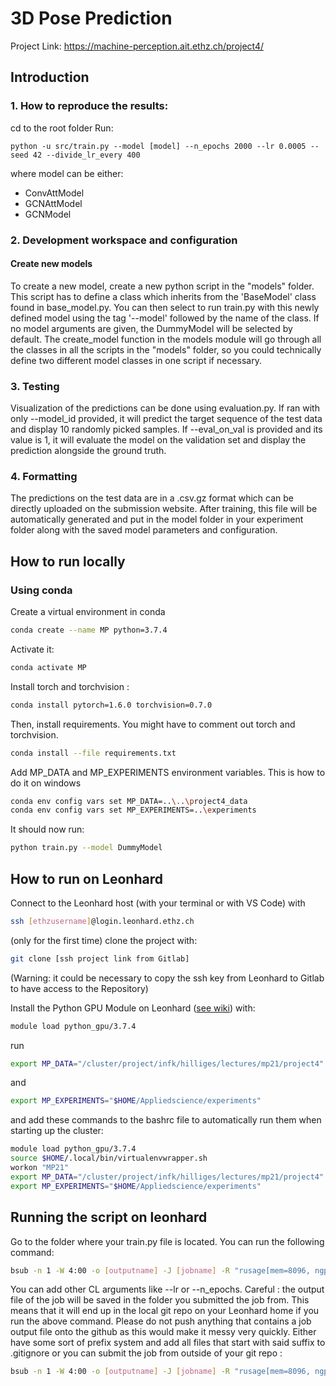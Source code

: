 # 3D Pose Prediction

Project Link: https://machine-perception.ait.ethz.ch/project4/

## Introduction

### 1. How to reproduce the results:
cd to the root folder
Run:
```
python -u src/train.py --model [model] --n_epochs 2000 --lr 0.0005 --seed 42 --divide_lr_every 400
```
where model can be either:
* ConvAttModel
* GCNAttModel
* GCNModel

### 2. Development workspace and configuration

#### Create new models

To create a new model, create a new python script in the "models" folder. This script has to define a class which inherits from the 'BaseModel' class found in base_model.py. You can then select to run train.py with this newly defined model using the tag '--model' followed by the name of the class. If no model arguments are given, the DummyModel will be selected by default.
The create_model function in the models module will go through all the classes in all the scripts in the "models" folder, so you could technically define two different model classes in one script if necessary.

### 3. Testing

Visualization of the predictions can be done using evaluation.py. If ran with only --model_id provided, it will predict the target sequence of the test data and display 10 randomly picked samples. If --eval_on_val is provided and its value is 1, it will evaluate the model on the validation set and display the prediction alongside the ground truth.

### 4. Formatting

The predictions on the test data are in a .csv.gz format which can be directly uploaded on the submission website. After training, this file will be automatically generated and put in the model folder in your experiment folder along with the saved model parameters and configuration.

## How to run locally

### Using conda

Create a virtual environment in conda

```bash
conda create --name MP python=3.7.4
```

Activate it:

```bash
conda activate MP
```

Install torch and torchvision :

```bash
conda install pytorch=1.6.0 torchvision=0.7.0
```

Then, install requirements. You might have to comment out torch and torchvision.

```bash
conda install --file requirements.txt
```

Add MP_DATA and MP_EXPERIMENTS environment variables. This is how to do it on windows

```bash
conda env config vars set MP_DATA=..\..\project4_data
conda env config vars set MP_EXPERIMENTS=..\experiments
```

It should now run:

```bash
python train.py --model DummyModel
```

## How to run on Leonhard

Connect to the Leonhard host (with your terminal or with VS Code) with

```bash
ssh [ethzusername]@login.leonhard.ethz.ch
```

(only for the first time) clone the project with:

```bash
git clone [ssh project link from Gitlab] 
```

(Warning: it could be necessary to copy the ssh key from Leonhard to Gitlab to have access to the Repository)

Install the Python GPU Module on Leonhard ([see wiki](https://scicomp.ethz.ch/wiki/Getting_started_with_clusters)) with:

```bash
module load python_gpu/3.7.4
```

run

```bash
export MP_DATA="/cluster/project/infk/hilliges/lectures/mp21/project4"
```

and

```bash
export MP_EXPERIMENTS="$HOME/Appliedscience/experiments"
```

and add these commands to the bashrc file to automatically run them when starting up the cluster:

```bash
module load python_gpu/3.7.4
source $HOME/.local/bin/virtualenvwrapper.sh
workon "MP21"
export MP_DATA="/cluster/project/infk/hilliges/lectures/mp21/project4"
export MP_EXPERIMENTS="$HOME/Appliedscience/experiments"
```

## Running the script on leonhard

Go to the folder where your train.py file is located. You can run the following command:

```bash
bsub -n 1 -W 4:00 -o [outputname] -J [jobname] -R "rusage[mem=8096, ngpus_excl_p=1]" python -u train.py --model [model_class_name]
```

You can add other CL arguments like --lr or --n_epochs.
Careful : the output file of the job will be saved in the folder you submitted the job from. This means that it will end up in the local git repo on your Leonhard home if you run the above command. Please do not push anything that contains a job output file onto the github as this would make it messy very quickly. Either have some sort of prefix system and add all files that start with said suffix to .gitignore or you can submit the job from outside of your git repo :

```bash
bsub -n 1 -W 4:00 -o [outputname] -J [jobname] -R "rusage[mem=8096, ngpus_excl_p=1]" python -u mp_project/src/train.py --model [model_class_name]
```

